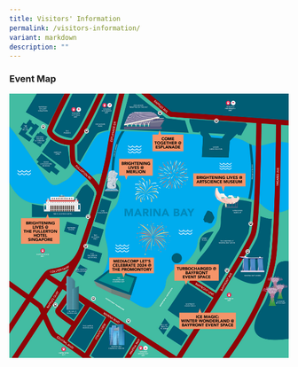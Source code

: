 ```yaml
---
title: Visitors' Information
permalink: /visitors-information/
variant: markdown
description: ""
---
```

### Event Map
![](/images/mbsc_map_v6.jpg)